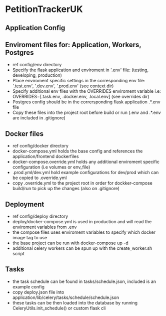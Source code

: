 # PetitionTrackerUK

## Application Config
## Enviroment files for: Application, Workers, Postgres
- ref config/env directory
- Specify the flask application and enviroment in '.env' file: (testing, developing, production)
- Place enviroment specific settings in the corresponding env file: '.test.env', '.dev.env', '.prod.env' (see context dir)
- Specify additional env files with the OVERRIDES enviroment variable i.e: OVERRIDES=[.task.env, .docker.env, .local.env] (see overrides dir)
- Postgres config should be in the corrersponding flask application .*.env file
- Copy these files into the project root before build or run (.env and .*.env are included in .gitignore)

## Docker files
- ref config/docker directory
- docker-compose.yml holds the base config and references the application/frontend dockerfiles
- docker-compose.override.yml holds any additional enviroment specific configuration (i.e volumes or env_file)
- .prod.yml/dev.yml hold example configurations for dev/prod which can be copied to .override.yml
- copy .override.yml to the project root in order for dockker-compose build/run to pick up the changes (also on .gitignore)

## Deployment
- ref config/deploy directory
- deploy/docker-compose.yml is used in production and will read the enviroment variables from .env
- the compose files uses enviroment variables to specify which docker image tag to use
- the base project can be run with docker-compose up -d
- additional celery workers can be spun up with the create_worker.sh script

## Tasks
- the task schedule can be found in tasks/schedule.json, included is an example config
- copy deploy.json file into application/lib/celery/tasks/schedule/schedule.json
- these tasks can be then loaded into the database by running CeleryUtils.init_schedule() or custom flask cli